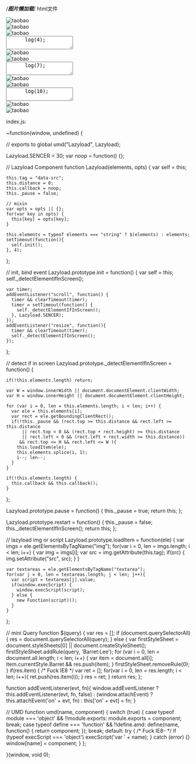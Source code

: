 /*********图片懒加载*********/
html文件
<div class="box">
  <div class="item"><img src="s.gif" data-src="https://img.alicdn.com/tps/TB1rPrIKpXXXXbzaXXXXXXXXXXX-520-280.jpg_300x300.jpg" alt="taobao"></div>
  <div class="item"><img src="s.gif" data-src="https://aecpm.alicdn.com/simba/img/TB1wQMxKXXXXXXLXpXXSutbFXXX.jpg_300x300.jpg" alt="taobao"></div>
  <div class="item"><img src="s.gif" data-src="https://aecpm.alicdn.com/simba/img/TB1lewOKXXXXXb7XVXXSutbFXXX.jpg_300x300.jpg" alt="taobao"></div>
  <div class="item">
    <textarea>
      log(4);
    </textarea>
  </div>
  <div class="item"><img src="s.gif" data-src="https://aecpm.alicdn.com/simba/img/TB1y.bIKpXXXXXeaXXXSutbFXXX.jpg_300x300.jpg" alt="taobao"></div>
  <div class="item"><img src="s.gif" data-src="https://img.alicdn.com/tps/TB1Xx_PKpXXXXcbXVXXXXXXXXXX-520-280.jpg_300x300.jpg" alt="taobao"></div>
  <div class="item">
    <textarea>
      log(7);
    </textarea>
  </div>
  <div class="item"><img src="s.gif" data-src="https://img.alicdn.com/tps/TB1rPrIKpXXXXbzaXXXXXXXXXXX-520-280.jpg_300x300.jpg" alt="taobao"></div>
  <div class="item"><img src="s.gif" data-src="https://img.alicdn.com/tps/i1/TB15uKyKpXXXXaraXXXmxYvZVXX-320-180.jpg_300x300.jpg" alt="taobao"></div>
  <div class="item">
    <textarea>
      log(10);
    </textarea>
  </div>
  <div class="item"><img src="s.gif" data-src="https://img.alicdn.com/tps/TB1MZjjKpXXXXcaXVXXXXXXXXXX-320-180.png_300x300.jpg" alt="taobao"></div>
  <div class="item"><img src="s.gif" data-src="https://img.alicdn.com/tps/i2/TB1pI7XKpXXXXbVXpXXmxYvZVXX-320-180.jpg_300x300.jpg" alt="taobao"></div>
</div>


<script src="inndex.js"></script>
index.js:
  
~function(window, undefined) {

  // exports to global
  umd("Lazyload", Lazyload);

  Lazyload.SENCER = 30;
  var noop = function() {};

  // Lazyload Component
  function Lazyload(elements, opts) {
    var self = this;

    this.tag = "data-src";
    this.distance = 0;
    this.callback = noop;
    this._pause = false;

    // mixin
    var opts = opts || {};
    for(var key in opts) {
      this[key] = opts[key];
    }

    this.elements = typeof elements === "string" ? $(elements) : elements;
    setTimeout(function(){
      self.init();
    }, 4);
  };

  // init, bind event
  Lazyload.prototype.init = function() {
    var self = this;
    self._detectElementIfInScreen();

    var timer;
    addEventListener("scroll", function() {
      timer && clearTimeout(timer);
      timer = setTimeout(function() {
        self._detectElementIfInScreen();
      }, Lazyload.SENCER);
    });
    addEventListener("resize", function(){
      timer && clearTimeout(timer);
      self._detectElementIfInScreen();
    });
  };

  // detect if in screen
  Lazyload.prototype._detectElementIfInScreen = function() {

    if(!this.elements.length) return;

    var W = window.innerWidth || document.documentElement.clientWidth;
    var H = window.innerHeight || document.documentElement.clientHeight;

    for (var i = 0, len = this.elements.length; i < len; i++) {
      var ele = this.elements[i];
      var rect = ele.getBoundingClientRect();
      if(!this._pause && (rect.top >= this.distance && rect.left >= this.distance
          || rect.top < 0 && (rect.top + rect.height) >= this.distance
          || rect.left < 0 && (rect.left + rect.width >= this.distance))
         && rect.top <= H && rect.left <= W ){
        this.loadItem(ele);
        this.elements.splice(i, 1);
        i--; len--;
      }
    }

    if(!this.elements.length) {
      this.callback && this.callback();
    }
  };

  Lazyload.prototype.pause = function() {
    this._pause = true;
    return this;
  };

  Lazyload.prototype.restart = function() {
    this._pause = false;
    this._detectElementIfInScreen();
    return this;
  };

  // lazyload img or script
  Lazyload.prototype.loadItem = function(ele) {
    var imgs = ele.getElementsByTagName("img");
    for(var i = 0, len = imgs.length; i < len; i++) {
      var img = imgs[i];
      var src = img.getAttribute(this.tag);
      if(src) {
        img.setAttribute("src", src);
      }
    }

    var textareas = ele.getElementsByTagName("textarea");
    for(var j = 0, len = textareas.length; j < len; j++){
      var script = textareas[j].value;
      if(window.execScript) {
        window.execScript(script);
      } else {
        new Function(script)();
      }
    }
  };

  // mini Query
  function $(query) {
    var res = [];
    if (document.querySelectorAll) {
      res = document.querySelectorAll(query);
    } else {
      var firstStyleSheet = document.styleSheets[0] || document.createStyleSheet();
      firstStyleSheet.addRule(query, 'Barret:Lee');
      for (var i = 0, len = document.all.length; i < len; i++) {
        var item = document.all[i];
        item.currentStyle.Barret && res.push(item);
      }
      firstStyleSheet.removeRule(0);
    }
    if(res.item) { /* Fuck IE8 */
      var ret = [];
      for(var i = 0, len = res.length; i < len; i++){
        ret.push(res.item(i));
      }
      res = ret;
    }
    return res;
  };

  function addEventListener(evt, fn){
    window.addEventListener ? this.addEventListener(evt, fn, false) : (window.attachEvent)
        ? this.attachEvent('on' + evt, fn) : this['on' + evt] = fn;
  }

  // UMD
  function umd(name, component) {
    switch (true) {
      case typeof module === 'object' && !!module.exports:
        module.exports = component;
        break;
      case typeof define === 'function' && !!define.amd:
        define(name, function() {
          return component;
        });
        break;
      default:
        try { /* Fuck IE8- */
          if (typeof execScript === 'object') execScript('var ' + name);
        } catch (error) {}
        window[name] = component;
    }
  };

}(window, void 0);


<script>
    function log(msg) {
    window.console && window.console.log && window.console.log(msg);
  }
  log("Pause, restart after 1.5 seconds.")
  var lazyload = new Lazyload(".item", {
    callback: function(){
      log("All lazyload item finished.");
    }
  }).pause();

  setTimeout(function(){
    lazyload.restart();
  }, 1500);
</script>
